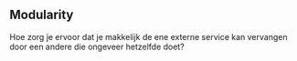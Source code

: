 ## Modularity
Hoe zorg je ervoor dat je makkelijk de ene externe service kan vervangen door een andere die ongeveer hetzelfde doet?